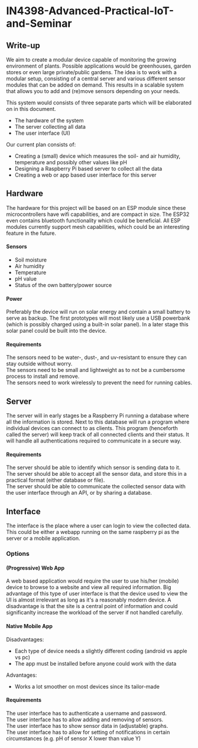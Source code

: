 # IN4398-Advanced-Practical-IoT-and-Seminar

## Write-up

We aim to create a modular device capable of monitoring the growing environment of plants. 
Possible applications would be greenhouses, garden stores or even large private/public gardens.
The idea is to work with a modular setup, consisting of a central server and various different sensor modules that can be added on demand.
This results in a scalable system that allows you to add and (re)move sensors depending on your needs.

This system would consists of three separate parts which will be elaborated on in this document.
- The hardware of the system
- The server collecting all data
- The user interface (UI) 


Our current plan consists of:
- Creating a (small) device which measures the soil- and air humidity, temperature and possibly other values like pH
- Designing a Raspberry Pi based server to collect all the data
- Creating a web or app based user interface for this server

## Hardware
The hardware for this project will be based on an ESP module since these microcontrollers have wifi capabilities, and are compact in size.
The ESP32 even contains bluetooth functionality which could be beneficial.
All ESP modules currently support mesh capabilities, which could be an interesting feature in the future.

#### Sensors
- Soil moisture
- Air humidity
- Temperature
- pH value
- Status of the own battery/power source

#### Power
Preferably the device will run on solar energy and contain a small battery to serve as backup.
The first prototypes will most likely use a USB powerbank (which is possibly charged using a built-in solar panel).
In a later stage this solar panel could be built into the device.

#### Requirements
The sensors need to be water-, dust-, and uv-resistant to ensure they can stay outside without worry.  
The sensors need to be small and lightweight as to not be a cumbersome process to install and remove.  
The sensors need to work wirelessly to prevent the need for running cables.

## Server
The server will in early stages be a Raspberry Pi running a database where all the information is stored.
Next to this database will run a program where individual devices can connect to as clients.
This program (henceforth called the server) will keep track of all connected clients and their status.
It will handle all authentications required to communicate in a secure way.

#### Requirements
The server should be able to identify which sensor is sending data to it.  
The server should be able to accept all the sensor data, and store this in a practical format (either database or file).  
The server should be able to communicate the collected sensor data with the user interface through an API, or by sharing a database.

## Interface
The interface is the place where a user can login to view the collected data.
This could be either a webapp running on the same raspberry pi as the server or a mobile application.

### Options
 
#### (Progressive) Web App
A web based application would require the user to use his/her (mobile) device to browse to a website and view all required information.
Big advantage of this type of user interface is that the device used to view the UI is almost irrelevant as long as it's a reasonably modern device.
A disadvantage is that the site is a central point of information and could significanlty increase the workload of the server if not handled carefully.

#### Native Mobile App
Disadvantages:
- Each type of device needs a slightly different coding (android vs apple vs pc)
- The app must be installed before anyone could work with the data

Advantages:
- Works a lot smoother on most devices since its tailor-made

#### Requirements
The user interface has to authenticate a username and password.  
The user interface has to allow adding and removing of sensors.  
The user interface has to show sensor data in (adjustable) graphs.  
The user interface has to allow for setting of notifications in certain circumstances (e.g. pH of sensor X lower than value Y)